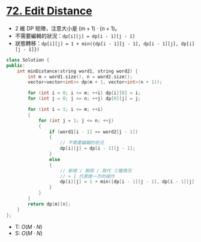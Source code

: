 # [72\. Edit Distance](https://leetcode.com/problems/edit-distance/)

- 2 維 DP 矩陣，注意大小是 $(m + 1) \cdot (n + 1)$。
- 不需要編輯的狀況：`dp[i][j] = dp[i - 1][j - 1]`
- 狀態轉移：`dp[i][j] = 1 + min({dp[i - 1][j - 1], dp[i - 1][j], dp[i][j - 1]})`

```cpp
class Solution {
public:
    int minDistance(string word1, string word2) {
        int m = word1.size(), n = word2.size();
        vector<vector<int>> dp(m + 1, vector<int>(n + 1));

        for (int i = 0; i <= m; ++i) dp[i][0] = i;
        for (int j = 0; j <= n; ++j) dp[0][j] = j;

        for (int i = 1; i <= m; ++i)
        {
            for (int j = 1; j <= n; ++j)
            {
                if (word1[i - 1] == word2[j - 1])
                {
                    // 不需要編輯的狀況
                    dp[i][j] = dp[i - 1][j - 1];
                }
                else
                {
                    // 新增 / 刪除 / 取代 三種情況
                    // + 1 代表做一次的操作
                    dp[i][j] = 1 + min({dp[i - 1][j - 1], dp[i - 1][j], dp[i][j - 1]});
                }
            }
        }
        return dp[m][n];
    }
};
```

- T: $O(M \cdot N)$
- S: $O(M \cdot N)$
